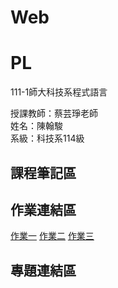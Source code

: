 # Web
# PL
111-1師大科技系程式語言

授課教師：蔡芸琤老師  
姓名：陳翰駿  
系級：科技系114級  
## 課程筆記區  
## 作業連結區
 [作業一](https://www.youtube.com/watch?v=PAV-kqn2Bpk)
 [作業二](https://youtu.be/k2wh5nu7meQ)
 [作業三](https://youtu.be/1ii4ePkRrM0)
## 專題連結區
